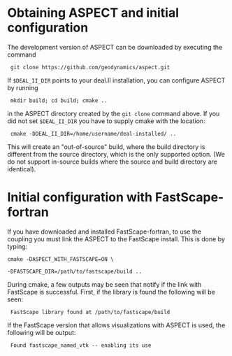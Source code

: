 
# Obtaining ASPECT and initial configuration

The development version of ASPECT can be
downloaded by executing the command

     git clone https://github.com/geodynamics/aspect.git

If `$DEAL_II_DIR` points to your deal.II
installation, you can configure ASPECT by
running

     mkdir build; cd build; cmake ..

in the ASPECT directory created by the
`git clone` command above. If you did not set `$DEAL_II_DIR` you have to
supply cmake with the location:

     cmake -DDEAL_II_DIR=/home/username/deal-installed/ ..

This will create an "out-of-source" build, where the build
directory is different from the source directory, which is the
only supported option. (We do not support in-source builds where the source
and build directory are identical).

# Initial configuration with FastScape-fortran

If you have downloaded and installed FastScape-fortran, to use the coupling
you must link the ASPECT to the FastScape install. This is done by typing:


    cmake -DASPECT_WITH_FASTSCAPE=ON \

    -DFASTSCAPE_DIR=/path/to/fastscape/build ..

During cmake, a few outputs may be seen that notify if the link with FastScape is successful. First,
if the library is found the following will be seen:

     FastScape library found at /path/to/fastscape/build

If the FastScape version that allows visualizations with ASPECT is used, the following will be output:

     Found fastscape_named_vtk -- enabling its use
